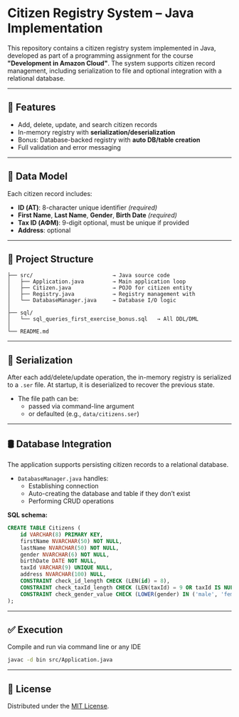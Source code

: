 # Citizen Registry System – Java Implementation

This repository contains a citizen registry system implemented in Java, developed as part of a programming assignment for the course **"Development in Amazon Cloud"**. The system supports citizen record management, including serialization to file and optional integration with a relational database.

---

## 🎯 Features

- Add, delete, update, and search citizen records
- In-memory registry with **serialization/deserialization**
- Bonus: Database-backed registry with **auto DB/table creation**
- Full validation and error messaging

---

## 🧩 Data Model

Each citizen record includes:

- **ID (ΑΤ)**: 8-character unique identifier *(required)*
- **First Name**, **Last Name**, **Gender**, **Birth Date** *(required)*
- **Tax ID (ΑΦΜ)**: 9-digit optional, must be unique if provided
- **Address**: optional

---

## 🧱 Project Structure

```
├── src/                         → Java source code
│   ├── Application.java         → Main application loop  
│   ├── Citizen.java             → POJO for citizen entity  
│   ├── Registry.java            → Registry management with  
│   └── DatabaseManager.java     → Database I/O logic 
│
├── sql/
│   └── sql_queries_first_exercise_bonus.sql   → All DDL/DML   
│  
└── README.md
```

---

## 💾 Serialization

After each add/delete/update operation, the in-memory registry is serialized to a `.ser` file. At startup, it is deserialized to recover the previous state.

- The file path can be:
  - passed via command-line argument
  - or defaulted (e.g., `data/citizens.ser`)

---

## 🛢️ Database Integration

The application supports persisting citizen records to a relational database.

- `DatabaseManager.java` handles:
  - Establishing connection
  - Auto-creating the database and table if they don’t exist
  - Performing CRUD operations

**SQL schema:**

```sql
CREATE TABLE Citizens (
    id VARCHAR(8) PRIMARY KEY,
    firstName NVARCHAR(50) NOT NULL,
    lastName NVARCHAR(50) NOT NULL,
    gender NVARCHAR(6) NOT NULL,
    birthDate DATE NOT NULL,
    taxId VARCHAR(9) UNIQUE NULL,
    address NVARCHAR(100) NULL,
    CONSTRAINT check_id_length CHECK (LEN(id) = 8),
    CONSTRAINT check_taxId_length CHECK (LEN(taxId) = 9 OR taxId IS NULL),
    CONSTRAINT check_gender_value CHECK (LOWER(gender) IN ('male', 'female'))
);
```

---

## ✅ Execution

Compile and run via command line or any IDE

```bash
javac -d bin src/Application.java
```

---

## 📄 License

Distributed under the [MIT License](LICENSE).
